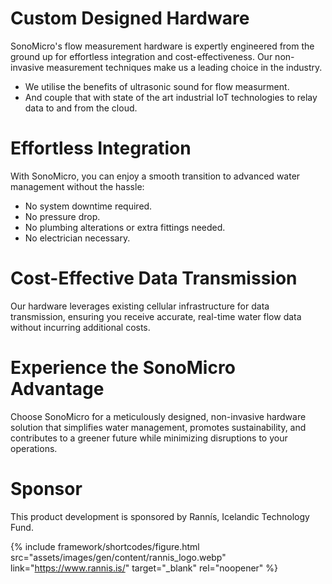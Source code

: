 # Custom Designed Hardware
SonoMicro's flow measurement hardware is expertly engineered from the ground up for effortless integration and cost-effectiveness. Our non-invasive measurement techniques make us a leading choice in the industry. 

- We utilise the benefits of ultrasonic sound for flow measurment.
- And couple that with state of the art industrial IoT technologies to relay data to and from the cloud. 

# Effortless Integration
With SonoMicro, you can enjoy a smooth transition to advanced water management without the hassle:

- No system downtime required. 
- No pressure drop.
- No plumbing alterations or extra fittings needed.
- No electrician necessary.

# Cost-Effective Data Transmission
Our hardware leverages existing cellular infrastructure for data transmission, ensuring you receive accurate, real-time water flow data without incurring additional costs.

# Experience the SonoMicro Advantage
Choose SonoMicro for a meticulously designed, non-invasive hardware solution that simplifies water management, promotes sustainability, and contributes to a greener future while minimizing disruptions to your operations.

# Sponsor

This product development is sponsored by Rannís, Icelandic Technology Fund. 

{% include framework/shortcodes/figure.html src="assets/images/gen/content/rannis_logo.webp" link="https://www.rannis.is/" target="_blank" rel="noopener" %}